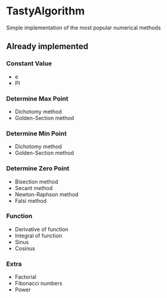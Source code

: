 # TastyAlgorithm
Simple implementation of the most popular numerical methods

## Already implemented

### Constant Value
* e
* PI

### Determine Max Point
* Dichotomy method
* Golden-Section method

### Determine Min Point
* Dichotomy method
* Golden-Section method

### Determine Zero Point
* Bisection method
* Secant method
* Newton-Raphson method
* Falsi method

### Function
* Derivative of function
* Integral of function
* Sinus
* Cosinus

### Extra
* Factorial
* Fibonacci numbers
* Power
